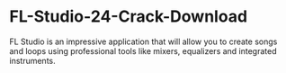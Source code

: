 # FL-Studio-24-Crack-Download
 FL Studio is an impressive application that will allow you to create songs and loops using professional tools like mixers, equalizers and integrated instruments.
